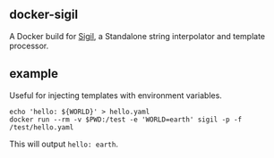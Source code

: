 docker-sigil
------------

A Docker build for [Sigil](https://github.com/gliderlabs/sigil), a Standalone string interpolator and template processor.

## example

Useful for injecting templates with environment variables.

```
echo 'hello: ${WORLD}' > hello.yaml
docker run --rm -v $PWD:/test -e 'WORLD=earth' sigil -p -f /test/hello.yaml
```

This will output `hello: earth`.
